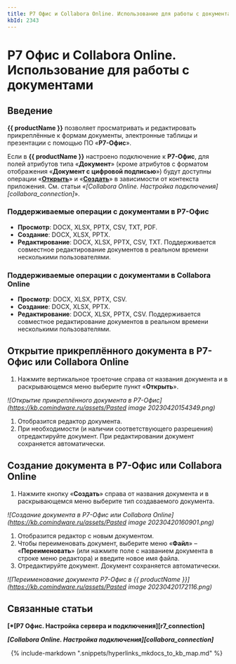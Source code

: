 ```yaml
---
title: Р7 Офис и Collabora Online. Использование для работы с документами
kbId: 2343
---
```


# Р7 Офис и Collabora Online. Использование для работы с документами

## Введение

**{{ productName }}** позволяет просматривать и редактировать прикреплённые к формам документы, электронные таблицы и презентации с помощью ПО «**Р7-Офис**».

Если в **{{ productName }}** настроено подключение к **Р7-Офис**, для полей атрибутов типа «**Документ**» (кроме атрибутов с форматом отображения «**Документ с цифровой подписью**») будут доступны операции «**[Открыть](#mcetoc_1gufn3bol3)**» и «**[Создать](#mcetoc_1gufn3bol4)**» в зависимости от контекста приложения. См. статьи *«[Collabora Online. Настройка подключения][collabora_connection]*».

### Поддерживаемые операции с документами в Р7-Офис

- **Просмотр**: DOCX, XLSX, PPTX, CSV, TXT, PDF.
- **Создание**: DOCX, XLSX, PPTX.
- **Редактирование**: DOCX, XLSX, PPTX, CSV, TXT. Поддерживается совместное редактирование документов в реальном времени несколькими пользователями.

### Поддерживаемые операции с документами в Collabora Online

- **Просмотр**: DOCX, XLSX, PPTX, CSV.
- **Создание**: DOCX, XLSX, PPTX.
- **Редактирование**: DOCX, XLSX, PPTX, CSV. Поддерживается совместное редактирование документов в реальном времени несколькими пользователями.

## Открытие прикреплённого документа в Р7-Офис или Collabora Online

1. Нажмите вертикальное троеточие справа от названия документа и в раскрывающемся меню выберите пункт «**Открыть**».

_![Открытие прикреплённого документа в Р7-Офис](https://kb.comindware.ru/assets/Pasted image 20230420154349.png)_

1. Отобразится редактор документа.
2. При необходимости (и наличии соответствующего разрешения) отредактируйте документ. При редактировании документ сохраняется автоматически.

## Создание документа в Р7-Офис или Collabora Online

1. Нажмите кнопку «**Создать**» справа от названия документа и в раскрывающемся меню выберите тип создаваемого документа.

_![Создание документа в Р7-Офис или Collabora Online](https://kb.comindware.ru/assets/Pasted image 20230420160901.png)_

1. Отобразится редактор с новым документом.
2. Чтобы переименовать документ, выберите меню «**Файл**» – «**Переименовать**» (или нажмите поле с названием документа в строке меню редактора) и введите новое имя файла.
3. Отредактируйте документ. Документ сохраняется автоматически.

_![Переименование документа Р7-Офис в {{ productName }}](https://kb.comindware.ru/assets/Pasted image 20230420172116.png)_

## Связанные статьи

**[*[Р7 Офис. Настройка сервера и подключения][r7_connection]**

***[Collabora Online. Настройка подключения][collabora_connection]***



 
{% include-markdown ".snippets/hyperlinks_mkdocs_to_kb_map.md" %}
